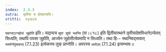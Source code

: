 ```yaml
---
index:  2.3.3
sutra:  तृतीया च होश्छन्दसि।
vritti:  nyasa
---
```


`यवाग्वाऽग्नहोत्रं जुहोति` इति। यद्यप्यत्र `सुपां सुपो भवन्ति` (वा।८१८) इति द्वितीयास्थाने तृतीयादेशविधानेऽप्येतत् सिध्यति; तथापि पयसा जुहोति, आज्येन जुहोतीत्येवमादि न सिध्यति। तथा हि-- स्थानिवद्भावात् `स्वमोर्नपुंसकात्` (7.1.23) इत्येकस्य लुक् प्राप्नोति। अपरस्य `अतोऽम्` (7.1.24) इत्यम्भावः॥
